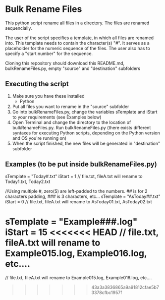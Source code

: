 # Bulk Rename Files
This python script rename all files in a directory. The files are renamed sequencially.

The user of the script specifies a template, in which all files are renamed into. This template needs to contain the character(s) "#". It serves as a placeholder for the numeric sequence of the files. The user also has to specify a "start number" for the sequence.

Cloning this repository should download this README.md, bulkRenameFiles.py, empty "source" and "destination" subfolders

## Executing the script
1. Make sure you have these installed
	- Python
2. Put all files you want to rename in the "source" subfolder 
3. Go into bulkRenameFiles.py, change the variables sTemplate and iStart to your requirements (see Examples below)
3. Open Terminal and change the directory to the location of bulkRenameFiles.py. Run bulkRenameFiles.py (there exists different syntaxes for executing Python scripts, depending on the Python version and OS you're running on)
4. When the script finished, the new files will be generated in "destination" subfolder

## Examples (to be put inside bulkRenameFiles.py)
sTemplate = "Today#.txt" 
iStart = 1
// file.txt, fileA.txt will rename to Today1.txt, Today2.txt

//Using multiple #, zero(S) are left-padded to the numbers. ## is for 2 characters padding, ### is 3 characters, etc...
sTemplate = "AsToday##.txt"
iStart = 0
// file.txt, fileA.txt will rename to AsToday01.txt, AsToday02.txt

sTemplate = "Example###.log"
iStart = 15
<<<<<<< HEAD
// file.txt, fileA.txt will rename to Example015.log, Example016.log, etc....
=======
// file.txt, fileA.txt will rename to Example015.log, Example016.log, etc....
>>>>>>> 43a3a3836865a9a91812cfae5b73378cfbc1957f
